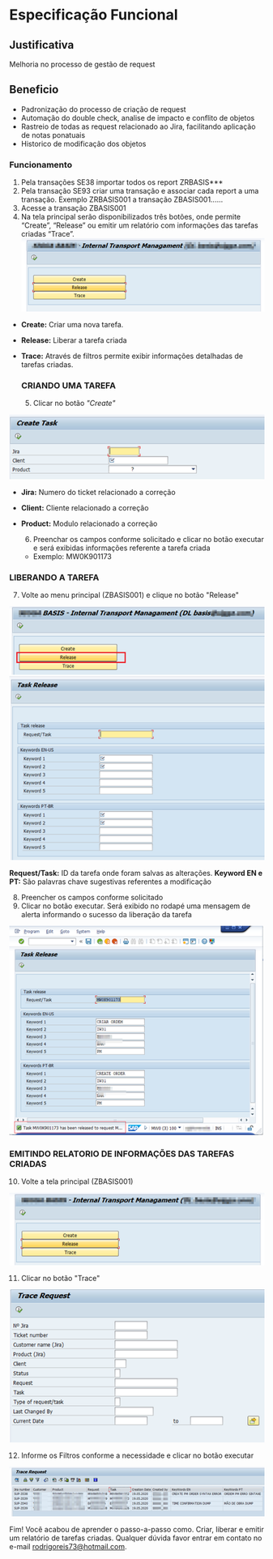 # Especificação Funcional

## Justificativa 

Melhoria no processo de gestão de request 

## Beneficio 

- Padronização do processo de criação de request
- Automação do double check, analise de impacto e conflito de objetos
- Rastreio de todas as request relacionado ao Jira, facilitando aplicação de notas ponatuais
- Historico de modificação dos objetos 

### Funcionamento 

1. Pela transações SE38 importar todos os report ZRBASIS***
2. Pela transação SE93 criar uma transação e associar cada report a uma transação. Exemplo ZRBASIS001 a transação ZBASIS001...... 
3.  Acesse a transação ZBASIS001 
4. Na tela principal serão disponibilizados três botões, onde permite “Create”, “Release” ou emitir um relatório com informações das tarefas criadas “Trace”. 
![ZBASIS001](./imagens/ZBASIS001.png "Interna Transporte Managament")

- **Create:**   Criar uma nova tarefa.
- **Release:** Liberar a tarefa criada
- **Trace:** Através de filtros permite exibir informações detalhadas de tarefas criadas.
  
  ### CRIANDO UMA TAREFA

  5. Clicar no botão *"Create"*

 ![ZBASIS002](./imagens/Create2.png)

- **Jira:**   Numero do ticket relacionado a correção
- **Client:** Cliente relacionado a correção
- **Product:** Modulo relacionado a correção 

  6. Preenchar os campos conforme solicitado e clicar no botão executar e será exibidas informações referente a tarefa criada
   - Exemplo: MW0K901173

### LIBERANDO A TAREFA

7. Volte ao menu principal (ZBASIS001) e clique no botão "Release"

![ZBASIS003](./imagens/OpcaoRelease1.png)
![ZBASIS003](./imagens/OpcaoRelease2.png)

**Request/Task:** ID da tarefa onde foram salvas as alterações.
**Keyword EN e PT:** São palavras chave sugestivas referentes a modificação


8. Preencher os campos conforme solicitado 
9. Clicar no botão executar. Será exibido no rodapé uma mensagem de alerta informando o sucesso da liberação da tarefa

![ZBASIS003](./imagens/OpcaoRelease4.png)


### EMITINDO RELATORIO DE INFORMAÇÕES DAS TAREFAS CRIADAS

10. Volte a tela principal (ZBASIS001)

![Imagem](./imagens/MenuOpction.png)

11. Clicar no botão "Trace"

![Imagem](./imagens/OpactionTrance.png)

12. Informe os Filtros conforme a necessidade e clicar no botão executar 

![Imagem](./imagens/ResultTrace.png)


Fim! Você acabou de aprender o passo-a-passo como. Criar, liberar e emitir  um relatório de tarefas criadas. Qualquer dúvida favor entrar em contato no e-mail rodrigoreis73@hotmail.com.















 
